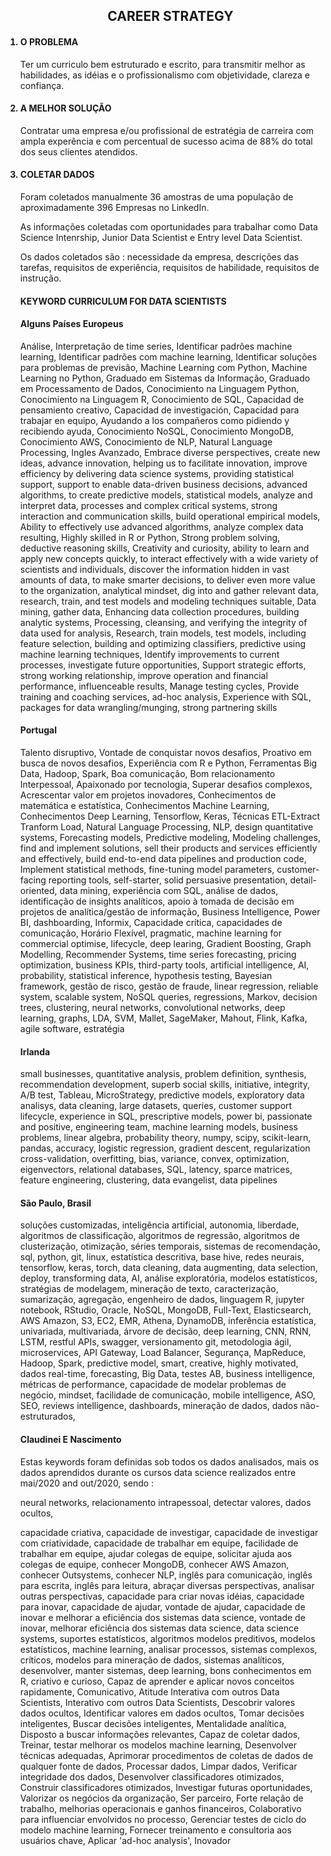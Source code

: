 <ol>
<h2 align='center'>CAREER STRATEGY</h2>
<h4><li>O PROBLEMA</li></h4>
<p>Ter um curriculo bem estruturado e escrito, para transmitir melhor as habilidades, as idéias e o profissionalismo com objetividade, clareza e confiança.</p>

<h4><li>A MELHOR SOLUÇÃO</li></h4>
<p>Contratar uma empresa e/ou profissional de estratégia de carreira com ampla experência e com percentual de sucesso acima de 88% do total dos seus clientes atendidos.</p>

<h4><li>COLETAR DADOS</li></h4>
<p>Foram coletados manualmente 36 amostras de uma população de aproximadamente 396 Empresas no LinkedIn.</p>
<p>As informações coletadas com oportunidades para trabalhar como Data Science Intenrship, Junior Data Scientist e Entry level Data Scientist.</p>
<p>Os dados coletados são : necessidade da empresa, descrições das tarefas, requisitos de experiência, requisitos de habilidade, requisitos de instrução.</p>
<h4>KEYWORD CURRICULUM FOR DATA SCIENTISTS</h4>
<p></p>
<h4>Alguns Países Europeus</h4>
<p>Análise, Interpretação de time series, Identificar padrões machine learning, Identificar padrões com machine learning, Identificar soluções para problemas de previsão, Machine Learning com Python, Machine Learning no Python, Graduado em Sistemas da Informação, Graduado em Processamento de Dados, Conocimiento na Linguagem Python, Conocimiento na Linguagem R, Conocimiento de SQL, Capacidad de pensamiento creativo, Capacidad de investigación, Capacidad para trabajar en equipo, Ayudando a los compañeros como pidiendo y recibiendo ayuda, Conocimiento NoSQL, Conocimiento MongoDB, Conocimiento AWS, Conocimiento de NLP, Natural Language Processing, Ingles Avanzado, Embrace diverse perspectives, create new ideas, advance innovation, helping us to facilitate innovation, improve efficiency by delivering data science systems, providing statistical support, support to enable data-driven business decisions, advanced algorithms, to create predictive models, statistical models, analyze and interpret data, processes and complex critical systems, strong interaction and communication skills, build operational empirical models, Ability to effectively use advanced algorithms, analyze complex data resulting, Highly skilled in R or Python, Strong problem solving, deductive reasoning skills, Creativity and curiosity, ability to learn and apply new concepts quickly, to interact effectively with a wide variety of scientists and individuals, discover the information hidden in vast amounts of data, to make smarter decisions, to deliver even more value to the organization, analytical mindset, dig into and gather relevant data, research, train, and test models and modeling techniques suitable, Data mining, gather data, Enhancing data collection procedures, building analytic systems, Processing, cleansing, and verifying the integrity of data used for analysis, Research, train models, test models, including feature selection, building and optimizing classifiers, predictive using machine learning techniques, Identify improvements to current processes, investigate future opportunities, Support strategic efforts, strong working relationship, improve operation and financial performance, influenceable results, Manage testing cycles, Provide training and coaching services, ad-hoc analysis, Experience with SQL, packages for data wrangling/munging, strong partnering skills</p>

<h4>Portugal</h4>
<p>Talento disruptivo, Vontade de conquistar novos desafios, Proativo em busca de novos desafios, Experiência com R e Python, Ferramentas Big Data, Hadoop, Spark, Boa comunicação, Bom relacionamento Interpessoal, Apaixonado por tecnologia, Superar desafios complexos, Acrescentar valor em projetos inovadores, Conhecimentos de matemática e estatística, Conhecimentos Machine Learning, Conhecimentos Deep Learning, Tensorflow, Keras, Técnicas ETL-Extract Tranform Load, Natural Language Processing, NLP, design quantitative systems, Forecasting models, Predictive modeling, Modeling challenges, find and implement solutions, sell their products and services efficiently and effectively, build end-to-end data pipelines and production code, Implement statistical methods, fine-tuning model parameters, customer-facing reporting tools, self-starter, solid persuasive presentation, detail-oriented, data mining, experiência com SQL, análise de dados, identificação de insights analíticos, apoio à tomada de decisão em projetos de analítica/gestão de informação, Business Intelligence, Power BI, dashboarding, Informix, Capacidade crítica, capacidades de comunicação, Horário Flexível, pragmatic, machine learning for commercial optimise, lifecycle, deep learing, Gradient Boosting, Graph Modelling, Recommender Systems, time series forecasting, pricing optimization, business KPIs, third-party tools, artificial intelligence, AI, probability, statistical inference, hypothesis testing, Bayesian framework, gestão de risco, gestão de fraude, linear regression, reliable system, scalable system, NoSQL queries, regressions, Markov, decision trees, clustering, neural networks, convolutional networks, deep learning, graphs, LDA, SVM, Mallet, SageMaker, Mahout, Flink, Kafka, agile software, estratégia</p>

<h4>Irlanda</h4>
<p>small businesses, quantitative analysis, problem definition, synthesis, recommendation development, superb social skills, initiative, integrity, A/B test, Tableau, MicroStrategy, predictive models, exploratory data analisys, data cleaning, large datasets, queries, customer support lifecycle, experience in SQL, prescriptive models, power bi, passionate and positive, engineering team, machine learning models, business problems, linear algebra, probability theory, numpy, scipy, scikit-learn, pandas, accuracy, logistic regression, gradient descent, regularization cross-validation, overfitting, bias, variance, convex, optimization, eigenvectors, relational databases, SQL, latency, sparce matrices, feature engineering, clustering, data evangelist, data pipelines</p>

<h4>São Paulo, Brasil</h4>
<p>soluções customizadas, inteligência artificial, autonomia, liberdade, algoritmos de classificação, algoritmos de regressão, algoritmos de clusterização, otimização, séries temporais, sistemas de recomendação, sql, python, git, linux, estatística descritiva, base hive, redes neurais, tensorflow, keras, torch, data cleaning, data augmenting, data selection, deploy, transforming data, AI, análise exploratória, modelos estatísticos, stratégias de modelagem, mineração de texto, caracterização, sumarização, agregação, engenheiro de dados, linguagem R, jupyter notebook, RStudio, Oracle, NoSQL, MongoDB, Full-Text, Elasticsearch, AWS Amazon, S3, EC2, EMR, Athena, DynamoDB, inferência estatística, univariada, multivariada, árvore de decisão, deep learning, CNN, RNN, LSTM, restful APIs, swagger, versionamento git, metodologia ágil, microservices, API Gateway, Load Balancer, Segurança, MapReduce, Hadoop, Spark, predictive model, smart, creative, highly motivated, dados real-time, forecasting, Big Data, testes AB, business intelligence, métricas de performance, capacidade de modelar problemas de negócio, mindset, facilidade de comunicação, mobile intelligence, ASO, SEO, reviews intelligence, dashboards, mineração de dados, dados não-estruturados, 
</p>

<h4>Claudinei E Nascimento</h4>
<p>Estas keywords foram definidas sob todos os dados analisados, mais os dados aprendidos durante os cursos data science realizados entre mai/2020 and out/2020, sendo :</p>
<p>neural networks, relacionamento intrapessoal, detectar valores, dados ocultos, </p>

<p>capacidade criativa, capacidade de investigar, capacidade de investigar com criatividade, capacidade de trabalhar em equipe, facilidade de trabalhar em equipe, ajudar colegas de equipe, solicitar ajuda aos colegas de equipe, conhecer MongoDB, conhecer AWS Amazon, conhecer Outsystems, conhecer NLP, inglês para comunicação, inglês para escrita, inglês para leitura, abraçar diversas perspectivas, analisar outras perspectivas, capacidade para criar novas idéias, capacidade para inovar, capacidade de ajudar, vontade de ajudar, capacidade de inovar e melhorar a eficiência dos sistemas data science, vontade de inovar, melhorar eficiência dos sistemas data science, data science systems, suportes estatísticos, algoritmos modelos preditivos, modelos estatísticos, machine learning, analisar processos, sistemas complexos, críticos, modelos para mineração de dados, sistemas analíticos, desenvolver, manter sistemas, deep learning, bons conhecimentos em R, criativo e curioso, Capaz de aprender e aplicar novos conceitos rapidamente, Comunicativo, Atitude Interativa com outros Data Scientists, Interativo com outros Data Scientists, Descobrir valores dados ocultos, Identificar valores em dados ocultos, Tomar decisões inteligentes, Buscar decisões inteligentes, Mentalidade analítica, Disposto a buscar informações relevantes, Capaz de coletar dados, Treinar, testar melhorar os modelos machine learning, Desenvolver técnicas adequadas, Aprimorar procedimentos de coletas de dados de qualquer fonte de dados, Processar dados, Limpar dados, Verificar integridade dos dados, Desenvolver classificadores otimizados, Construir classificadores otimizados, Investigar futuras oportunidades, Valorizar os negócios da organização, Ser parceiro, Forte relação de trabalho, melhorias operacionais e ganhos financeiros, Colaborativo para influenciar envolvidos no processo, Gerenciar testes de ciclo do modelo machine learning, Fornecer treinamento e consultoria aos usuários chave, Aplicar 'ad-hoc analysis', Inovador</p>
</ol>
